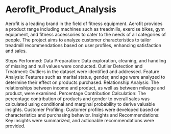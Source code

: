 # Aerofit_Product_Analysis
 Aerofit is a leading brand in the field of fitness equipment. Aerofit provides a product range including machines such as treadmills, exercise bikes, gym equipment, and fitness accessories to cater to the needs of all categories of people.
The project aims to analyze customer characteristics to tailor treadmill recommendations based on user profiles, enhancing satisfaction and sales.

Steps Performed:
Data Preparation: Data exploration, cleaning, and handling of missing and null values were conducted.
Outlier Detection and Treatment: Outliers in the dataset were identified and addressed.
Feature Analysis: Features such as marital status, gender, and age were analyzed to determine their effect on products purchased.
Relationship Analysis: The relationships between income and product, as well as between mileage and product, were examined.
Percentage Contribution Calculation: The percentage contribution of products and gender to overall sales was calculated using conditional and marginal probability to derive valuable insights.
Customer Profiling: Customer profiles were developed based on characteristics and purchasing behavior.
Insights and Recommendations: Key insights were summarized, and actionable recommendations were provided.

